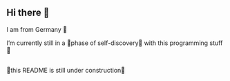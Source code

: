 ## Hi there 👋
I am from Germany 📌

I’m currently still in a 🔮phase of self-discovery🔮 with this programming stuff 👾

## 
🚧this README is still under construction🚧
